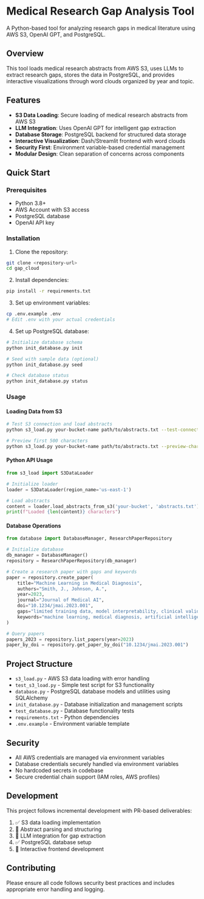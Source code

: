 # Medical Research Gap Analysis Tool

A Python-based tool for analyzing research gaps in medical literature using AWS S3, OpenAI GPT, and PostgreSQL.

## Overview

This tool loads medical research abstracts from AWS S3, uses LLMs to extract research gaps, stores the data in PostgreSQL, and provides interactive visualizations through word clouds organized by year and topic.

## Features

- **S3 Data Loading**: Secure loading of medical research abstracts from AWS S3
- **LLM Integration**: Uses OpenAI GPT for intelligent gap extraction
- **Database Storage**: PostgreSQL backend for structured data storage
- **Interactive Visualization**: Dash/Streamlit frontend with word clouds
- **Security First**: Environment variable-based credential management
- **Modular Design**: Clean separation of concerns across components

## Quick Start

### Prerequisites

- Python 3.8+
- AWS Account with S3 access
- PostgreSQL database
- OpenAI API key

### Installation

1. Clone the repository:
```bash
git clone <repository-url>
cd gap_cloud
```

2. Install dependencies:
```bash
pip install -r requirements.txt
```

3. Set up environment variables:
```bash
cp .env.example .env
# Edit .env with your actual credentials
```

4. Set up PostgreSQL database:
```bash
# Initialize database schema
python init_database.py init

# Seed with sample data (optional)
python init_database.py seed

# Check database status
python init_database.py status
```

### Usage

#### Loading Data from S3

```bash
# Test S3 connection and load abstracts
python s3_load.py your-bucket-name path/to/abstracts.txt --test-connection

# Preview first 500 characters
python s3_load.py your-bucket-name path/to/abstracts.txt --preview-chars 500
```

#### Python API Usage

```python
from s3_load import S3DataLoader

# Initialize loader
loader = S3DataLoader(region_name='us-east-1')

# Load abstracts
content = loader.load_abstracts_from_s3('your-bucket', 'abstracts.txt')
print(f"Loaded {len(content)} characters")
```

#### Database Operations

```python
from database import DatabaseManager, ResearchPaperRepository

# Initialize database
db_manager = DatabaseManager()
repository = ResearchPaperRepository(db_manager)

# Create a research paper with gaps and keywords
paper = repository.create_paper(
    title="Machine Learning in Medical Diagnosis",
    authors="Smith, J., Johnson, A.",
    year=2023,
    journal="Journal of Medical AI",
    doi="10.1234/jmai.2023.001",
    gaps="limited training data, model interpretability, clinical validation",
    keywords="machine learning, medical diagnosis, artificial intelligence, healthcare"
)

# Query papers
papers_2023 = repository.list_papers(year=2023)
paper_by_doi = repository.get_paper_by_doi("10.1234/jmai.2023.001")
```

## Project Structure

- `s3_load.py` - AWS S3 data loading with error handling
- `test_s3_load.py` - Simple test script for S3 functionality
- `database.py` - PostgreSQL database models and utilities using SQLAlchemy
- `init_database.py` - Database initialization and management scripts
- `test_database.py` - Database functionality tests
- `requirements.txt` - Python dependencies
- `.env.example` - Environment variable template

## Security

- All AWS credentials are managed via environment variables
- Database credentials securely handled via environment variables
- No hardcoded secrets in codebase
- Secure credential chain support (IAM roles, AWS profiles)

## Development

This project follows incremental development with PR-based deliverables:

1. ✅ S3 data loading implementation
2. 🔄 Abstract parsing and structuring
3. 🔄 LLM integration for gap extraction
4. ✅ PostgreSQL database setup
5. 🔄 Interactive frontend development

## Contributing

Please ensure all code follows security best practices and includes appropriate error handling and logging.
